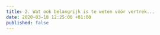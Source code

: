 ```yaml
---
title: 2. Wat ook belangrijk is te weten vóór vertrek...
date: 2020-03-18 12:25:00 +01:00
published: false
---
```


